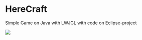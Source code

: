 # HereCraft
Simple Game on Java with LWJGL with code on Eclipse-project

<img src="https://pp.vk.me/c633616/v633616135/2b725/L_UYWRT1LRA.jpg" />
